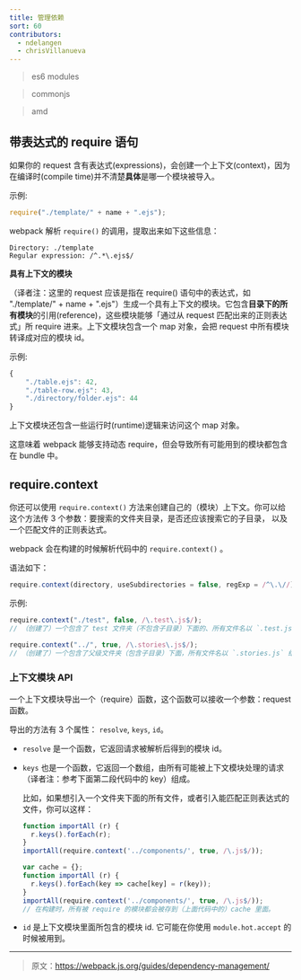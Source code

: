 ```yaml
---
title: 管理依赖
sort: 60
contributors:
  - ndelangen
  - chrisVillanueva
---
```


> es6 modules

> commonjs

> amd

## 带表达式的 require 语句

如果你的 request 含有表达式(expressions)，会创建一个上下文(context)，因为在编译时(compile time)并不清楚**具体**是哪一个模块被导入。

示例:
```javascript
require("./template/" + name + ".ejs");
```

webpack 解析 `require()` 的调用，提取出来如下这些信息：

```
Directory: ./template
Regular expression: /^.*\.ejs$/
```

**具有上下文的模块**

（译者注：这里的 request 应该是指在 require() 语句中的表达式，如 "./template/" + name + ".ejs"）生成一个具有上下文的模块。它包含**目录下的所有模块**的引用(reference)，这些模块能够「通过从 request 匹配出来的正则表达式」所 require 进来。上下文模块包含一个 map 对象，会把 request 中所有模块转译成对应的模块 id。

示例:
```javascript
{
    "./table.ejs": 42,
    "./table-row.ejs": 43,
    "./directory/folder.ejs": 44
}
```
上下文模块还包含一些运行时(runtime)逻辑来访问这个 map 对象。

这意味着 webpack 能够支持动态 require，但会导致所有可能用到的模块都包含在 bundle 中。

## require.context

你还可以使用 `require.context()` 方法来创建自己的（模块）上下文。你可以给这个方法传 3 个参数：要搜索的文件夹目录，是否还应该搜索它的子目录， 以及一个匹配文件的正则表达式。

webpack 会在构建的时候解析代码中的 `require.context()` 。

语法如下：

```javascript
require.context(directory, useSubdirectories = false, regExp = /^\.\//)
```

示例:

```javascript
require.context("./test", false, /\.test\.js$/);
// （创建了）一个包含了 test 文件夹（不包含子目录）下面的、所有文件名以 `.test.js` 结尾的、能被 require 请求到的文件的上下文。
```

```javascript
require.context("../", true, /\.stories\.js$/);
// （创建了）一个包含了父级文件夹（包含子目录）下面，所有文件名以 `.stories.js` 结尾的文件的上下文。
```

### 上下文模块 API
一个上下文模块导出一个（require）函数，这个函数可以接收一个参数：request 函数。

导出的方法有 3 个属性： `resolve`, `keys`, `id`。

- `resolve` 是一个函数，它返回请求被解析后得到的模块 id。
- `keys` 也是一个函数，它返回一个数组，由所有可能被上下文模块处理的请求（译者注：参考下面第二段代码中的 key）组成。

  比如，如果想引入一个文件夹下面的所有文件，或者引入能匹配正则表达式的文件，你可以这样：

  ```javascript
  function importAll (r) {
    r.keys().forEach(r);
  }
  importAll(require.context('../components/', true, /\.js$/));
  ```

  ```javascript
  var cache = {};
  function importAll (r) {
    r.keys().forEach(key => cache[key] = r(key));
  }
  importAll(require.context('../components/', true, /\.js$/));
  // 在构建时，所有被 require 的模块都会被存到（上面代码中的）cache 里面。
  ```
- `id` 是上下文模块里面所包含的模块 id. 它可能在你使用 `module.hot.accept` 的时候被用到。

***

> 原文：https://webpack.js.org/guides/dependency-management/
